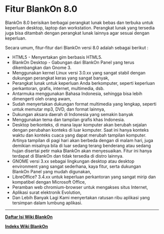 # Fitur BlankOn 8.0
BlankOn 8.0 berisikan berbagai perangkat lunak bebas dan terbuka untuk keperluan desktop, laptop dan workstation. Perangkat lunak yang tersedia juga
bisa ditambah dengan perangkat lunak lainnya agar sesuai dengan keperluan.

Secara umum, fitur-fitur dari BlankOn versi 8.0 adalah sebagai berikut :
  * HTML5 - Menyertakan gim berbasis HTML5.
  * BlankOn Desktop - Gabungan dari BlankOn Panel yang terus dikembangkan dan Gnome 3.
  * Menggunakan kernel Linux versi 3.0.xx yang sangat stabil dengan dukungan perangkat keras yang sangat banyak,
  * Perangkat lunak untuk keperluan Anda berkomputer, seperti keperluan perkantoran, grafis, internet, multimedia, dsb.
  * Antarmuka menggunakan Bahasa Indonesia, sehingga bisa lebih dimengerti oleh orang awam,
  * Sudah menyertakan dukungan format multimedia yang lengkap, seperti untuk memutar mp3, DVD, dan format lainnya,
  * Dukungan aksara daerah di Indonesia yang semakin banyak
  * Menggunakan tema dan tampilan grafis khas Indonesia.
  * Desktop berkonteks, di mana layar komputer akan berubah sejalan dengan perubahan konteks di luar komputer. Saat ini hanya konteks waktu dan
      konteks cuaca yang dapat merubah tampilan komputer. Artinya tampilan di pagi hari akan berbeda dengan di malam hari, juga demikian misalnya bila
      di luar sedang terang benderang atau sedang hujan disertai petir maka BlankOn akan menyesuaikan. Fitur ini hanya terdapat di BlankOn dan tidak
      tersedia di distro lainnya.
  * GNOME versi 3.xx sebagai lingkungan desktop atau desktop environment yang sangat sederhana, kaya fitur, serta dukungan BlankOn Panel yang mudah
      digunakan,
  * LibreOffice? 3.4.xx untuk keperluan perkantoran yang sangat mirip dan kompatibel dengan Microsoft Office,
  * Peramban web chromium-browser untuk mengakses situs Internet,
  * Aplikasi surat elektronik Evolution,
  * Dan Lebih Banyak Lagi Kami menyertakan ratusan ribu aplikasi yang tersimpan dalam lumbung aplikasi.



---
[**Daftar Isi Wiki BlankOn**](/wiki/DaftarIsi/index.html)
 
[**Indeks Wiki BlankOn**](/wiki/Indeks.html)



